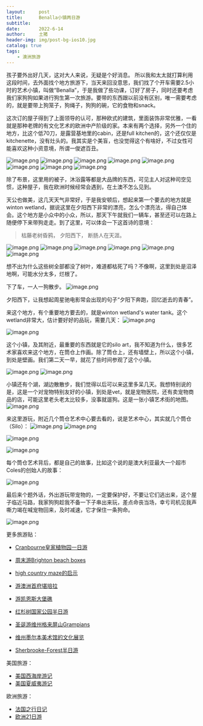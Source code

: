 ```yaml
---
layout:     post
title:      Benalla小镇两日游
subtitle:   
date:       2022-6-14
author:     土猪
header-img: img/post-bg-ios10.jpg
catalog: true
tags:
    - 澳洲旅游
---
```




孩子要外出好几天，这对大人来说，无疑是个好消息。 所以我和太太就打算利用这段时间，去外面找个地方旅游下，当天来回没意思，我们找了个开车需要2.5小时的艺术小镇，叫做“Benalla”，于是我做了些功课，订好了房子，同时还要考虑我们家狗狗如果进行狗生第一次旅游。要带的东西跟以前没有区别，唯一需要考虑的，就是要带上狗笼子，狗绳子，狗狗的碗，它的食物和snack。

这次订的屋子得到了上面领导的认可，那种欧式的建筑，里面装饰非常优雅，一看就是那种老牌的有文化艺术的欧洲中产阶级的家。本来有两个选择，另外一个住的地方，比这个低70刀，是露营基地里的cabin，还是full kitchen的，这个还仅仅是kitchenette，没有灶头的。我其实是个美盲，也没觉得这个有啥好，不过女性可能喜欢这种小资意境，所谓一俊遮百丑。

![image.png](https://images.hive.blog/DQmYoGPXAmpM26HbhtEyxugY9a8QicQ6tLc3hC7f2aWh43W/image.png)
![image.png](https://images.hive.blog/DQmc4Z8U7LoUV3hpRTHCdMF5MuLPNLLgYuiU7Tw9zFFdXz2/image.png)
![image.png](https://images.hive.blog/DQmZReXezViK8NAbNFAtMz9sdNppzXupKBKLtSf8b3SgdJe/image.png)
![image.png](https://images.hive.blog/DQmZSJ7EaVRVWzPmWnLb1s6iDqhhTPMNadD6ybNB1vPsa9X/image.png)
![image.png](https://images.hive.blog/DQmTKsuLcZcu1Mifj553FE8vJ4oSABtcFupHWYZX1XexgVV/image.png)
![image.png](https://images.hive.blog/DQmNdN9SNfKznFneRRFXZscN6A6iZPM3SrkooCRcr6G1GD7/image.png)
![image.png](https://images.hive.blog/DQmVKrQPGq8QU1dYvzQiDDxWMbwvNvPNo3ESKMGX8wqxnGV/image.png)
![image.png](https://images.hive.blog/DQmWPwQHom5JNm7wrJBQSVMoFHQVLMqW738BXJgEYj9BpQY/image.png)

除了布景，这里用的被子，沐浴露等都是大品牌的东西，可见主人对这种司空见惯，这种屋子，我在欧洲时候经常会遇到，在土澳不怎么见到。

天公也做美，这几天天气非常好，于是我安顿后，想起来第一个要去的地方就是winton wetland，据说这里在夕阳西下非常的漂亮，怎么个漂亮法，得自己体会。这个地方是小众中的小众，所以，那天下午就我们一辆车，甚至还可以在路上随便停下来带狗走走。到了这里，可以体会一下这首诗的意境：

>枯藤老树昏鸦，
夕阳西下，
断肠人在天涯。


![image.png](https://images.hive.blog/DQmdwE33X4QgZeCpt5iZirWbVgafmGy2owa515v6g52fhea/image.png)
![image.png](https://images.hive.blog/DQmYVaD9SV7iM2vb6hNXCDYF9DHTxNSFhn78YWohr33c95R/image.png)
![image.png](https://images.hive.blog/DQmSVkpNf2uSbX9aThvFdfLTA7pD9WW3ULJ31PanXWtHFSB/image.png)
![image.png](https://images.hive.blog/DQmPLYmDRFYHbrzyd5zqKaKfLodk83rDBpjgTqRrVDNUso7/image.png)
![image.png](https://images.hive.blog/DQmQ6oaB4bs3RZYTJNMd2otMWASm9xczFeLFa1bTgbMRtAg/image.png)
![image.png](https://images.hive.blog/DQmQ6oaB4bs3RZYTJNMd2otMWASm9xczFeLFa1bTgbMRtAg/image.png)

想不出为什么这些树全部都没了树叶，难道都枯死了吗？不像啊，这里到处是沼泽地啊，可能水分太多，烂根了。

下了车，一人一狗散步。
![image.png](https://images.hive.blog/DQmUEJc1Y6i3Rvg8Jb1U2AwrSdyN83edL8P4zzowHBLUCt1/image.png)

夕阳西下，让我想起周星驰电影常会出现的句子“夕阳下奔跑，回忆逝去的青春”。

来这个地方，有个重要地方要去的，就是winton wetland's water tank。这个wetland非常大，估计要好好的品玩，需要几天：
![image.png](https://images.hive.blog/DQmTaJeC8qgC5nzx4y3bfFPtk5uLEnmSEC95iazQAbUWanS/image.png)

![image.png](https://images.hive.blog/DQmbkYd2VCtAS33SuG97rmBojp7PimDJurVaPDscCU464Vu/image.png)

这个小镇，及其附近，最重要的东西就是它的silo art，我不知道为什么，很多艺术家喜欢来这个地方，在筒仓上作画。除了筒仓上，还有墙壁上，所以这个小镇，到处是壁画。我们第二天一早，就花了些时间参观了这个小镇。

![image.png](https://images.hive.blog/DQmZELJXtq9S4yxifC7gKcWrEcwtX8Pr8PutEpTVJjuvHXY/image.png)
![image.png](https://images.hive.blog/DQmUUQVBeCBUKcJQ8TUAN1Ud6x5p8Yb41k1EBB7jNNY8cXo/image.png)

小镇还有个湖，湖边散散步，我们觉得以后可以来这里多呆几天。我想特别说的是，这是一个对宠物特别友好的小镇，到处是vet，就是宠物医院，还有卖宠物商品的店，可能这里老头老太比较多，没事就遛狗。这是一张小镇艺术街的地图。
![image.png](https://images.hive.blog/DQmf7ezWPjUexNirYGfVybZ2H1SQbX3fEy3WxXKeRyEYCWz/image.png)

​来这里游玩，附近几个筒仓艺术中心要去看的，说是艺术中心，其实就几个筒仓（Silo）：
![image.png](https://images.hive.blog/DQmSynQL4zc97QmaAJFSx3Dr3hnjrhFdPAiHnJzJPqSAoCj/image.png)
![image.png](https://images.hive.blog/DQmR59rVF6AiQV4MbMykGEfzbfEgQdCRwQQG7YJhLdQBirw/image.png)

![image.png](https://images.hive.blog/DQmV6D5K77w22GxoesGhE3WFwdDBs9jECqodLrR3hfNqWK9/image.png)

![image.png](https://images.hive.blog/DQmQoPXYFuvRq1jPChcRCQnFrh142VmdKt46cGXyABS9KMG/image.png)

每个筒仓艺术背后，都是自己的故事，比如这个说的是澳大利亚最大一个超市Coles的创始人的故事：

![image.png](https://images.hive.blog/DQmTtpEyyer1amAQ52KdneP3xb11brJVd5NYoJ3BakvEQTk/image.png)

最后来个题外话，外出游玩带宠物的，一定要保护好，不要让它们逃出来，这个屋子临近马路，我家狗狗趁我不备一下子串出来玩，差点命丧当场，幸亏司机见我声嘶力竭在喊宠物回来，及时减速，它才保住一条狗命。

![image.png](https://images.hive.blog/DQmQ7EChhiA6oVsjdfcJaR3uVVdMQFjR1B6uWfKQxKFFBGg/image.png)

























































更多旅游贴：

- [Cranbourne皇家植物园一日游](http://livinginau.life/2020/03/12/Cranbourne%E7%9A%87%E5%AE%B6%E6%A4%8D%E7%89%A9%E5%9B%AD%E4%B8%80%E6%97%A5%E6%B8%B8/)

- [周末游Brighton beach boxes](http://livinginau.life/2018/10/11/%E5%91%A8%E6%9C%AB%E6%B8%B8Brighton-beach-boxes/)
- 
  [high country maze的启示](http://livinginau.life/2018/02/16/high-country-maze%E7%9A%84%E5%90%AF%E7%A4%BA/)

- 
  [游澳洲首府堪培拉](http://livinginau.life/2018/01/16/%E6%B8%B8%E6%BE%B3%E6%B4%B2%E9%A6%96%E5%BA%9C%E5%A0%AA%E5%9F%B9%E6%8B%89/)

- [游凯恩斯大堡礁](http://livinginau.life/2018/01/10/%E6%B8%B8%E5%87%AF%E6%81%A9%E6%96%AF%E5%A4%A7%E5%A0%A1%E7%A4%81/)

- [红杉树国家公园半日游](http://livinginau.life/2020/02/23/%E7%BA%A2%E6%9D%89%E6%A0%91%E5%9B%BD%E5%AE%B6%E5%85%AC%E5%9B%AD%E5%8D%8A%E6%97%A5%E6%B8%B8/)

- [圣诞游维州格来屏山Grampians](http://livinginau.life/2018/12/24/%E5%9C%A3%E8%AF%9E%E6%97%85%E6%B8%B8-%E6%BE%B3%E5%A4%A7%E5%88%A9%E4%BA%9A%E7%BB%B4%E5%B7%9EGrampians/)

- [维州墨尔本美术馆的文化展览](http://livinginau.life/2020/03/20/Follow-me-to-the-exhibition-in-National-Gallery-of-Victoria/)

- [Sherbrooke-Forest半日游](http://livinginau.life/2020/03/17/Sherbrooke-Forest%E5%8D%8A%E6%97%A5%E6%B8%B8/)


美国旅游：

- [美国西海岸游记](http://livinginau.life/2017/10/11/%E7%BE%8E%E5%9B%BD%E8%A5%BF%E6%B5%B7%E5%B2%B8%E6%B8%B8%E8%AE%B0/)
- [美国夏威夷游记](http://livinginau.life/2020/01/31/%E7%BE%8E%E5%9B%BD%E5%A4%8F%E5%A8%81%E5%A4%B7%E6%B8%B8%E8%AE%B0/)


欧洲旅游：

- [法国之行日记](http://livinginau.life/2005/04/23/%E6%B3%95%E5%9B%BD%E4%B9%8B%E6%B8%B8/)
- [欧洲21日游](http://livinginau.life/2019/02/22/%E6%AC%A7%E6%B4%B221%E6%97%A5%E6%B8%B8%E5%87%86%E5%A4%87%E7%AF%87/)



